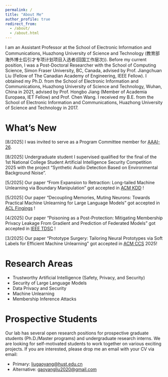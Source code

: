 ```yaml
---
permalink: /
title: "About Me"
author_profile: true
redirect_from: 
  - /about/
  - /about.html
---
```


I am an Assistant Professor at the School of Electronic Information and Communications, Huazhong University of Science and Technology (教育部海外博士后引才专项计划项目入选者(回国工作层次)). Before my current position, I was a Post-Doctoral Researcher with the School of Computing Science, Simon Fraser University, BC, Canada, advised by Prof. Jiangchuan Liu (Fellow of The Canadian Academy of Engineering, IEEE Fellow). I obtained my Ph.D. from the School of Electronic Information and Communications, Huazhong University of Science and Technology, Wuhan, China in 2021, advised by Prof. Hongbo Jiang (Member of Academia Europaea, IET Fellow) and Prof. Chen Wang. I received my B.E. from the School of Electronic Information and Communications, Huazhong University of Science and Technology in 2017.

What’s New
====
[8/2025] I was invited to serve as a Program Committee member for [AAAI-26](https://aaai.org/conference/aaai/aaai-26/).


[8/2025] Undergraduate student I supervised qualified for the final of the 1st National College Student Artificial Intelligence Security Competition 2025 with the project “Synthetic Audio Detection Based on Environmental Background Noise”. 

[5/2025] Our paper “From Expansion to Retraction: Long-tailed Machine Unlearning via Boundary Manipulation” got accepted in [ACM KDD](https://kdd2025.kdd.org/) !

[5/2025] Our paper “Decoupling Memories, Muting Neurons: Towards Practical Machine Unlearning for Large Language Models” got accepted in [ACL Fingings](https://2025.aclweb.org/) !

[4/2025] Our paper “Poisoning as a Post-Protection: Mitigating Membership Privacy Leakage From Gradient and Prediction of Federated Models” got accepted in [IEEE TDSC](https://gyliu1991.github.io/) !

[3/2025] Our paper “Prototype Surgery: Tailoring Neural Prototypes via Soft Labels for Efficient Machine Unlearning” got accepted in [ACM CCS](https://www.sigsac.org/ccs/CCS2025/) 2025!

Research Areas
====
* Trustworthy Artificial Intelligence (Safety, Privacy, and Security)
* Security of Large Language Models
* Data Privacy and Security
* Machine Unlearning
* Membership Inference Attacks



Prospective Students
====
Our lab has several open research positions for prospective graduate students (Ph.D./Master programs) and undergraduate research interns. We are looking for self-motivated students to work together on various exciting projects. If you are interested, please drop me an email with your CV via email:  
  - Primary: [liugaoyang@hust.edu.cn](mailto:liugaoyang@hust.edu.cn)  
  - Alternative: [gaoyangliu2020@gmail.com](mailto:gaoyangliu2020@gmail.com) 


